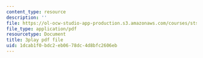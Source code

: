 ```yaml
---
content_type: resource
description: ''
file: https://ol-ocw-studio-app-production.s3.amazonaws.com/courses/sts-081-innovation-systems-for-science-technology-energy-manufacturing-and-health-spring-2017/1dcab1f0bdc2eb0678dc4d8bfc2606eb_w6_KvH6fFe0.pdf
file_type: application/pdf
resourcetype: Document
title: 3play pdf file
uid: 1dcab1f0-bdc2-eb06-78dc-4d8bfc2606eb
---
```

